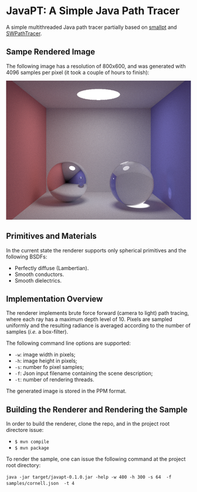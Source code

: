 # JavaPT: A Simple Java Path Tracer

A simple multithreaded Java path tracer partially based on [smallpt](https://www.kevinbeason.com/smallpt) and [SWPathTracer](https://github.com/capagot/swpathtracer).

## Sampe Rendered Image ##

The following image has a resolution of 800x600, and was generated with 4096 samples per pixel (it took a couple of hours to finish):

![Sample image](https://github.com/capagot/javapt/blob/development/sample/image.png)

## Primitives and Materials ##
In the current state the renderer supports only spherical primitives and the following BSDFs:

* Perfectly diffuse (Lambertian).
* Smooth conductors.
* Smooth dielectrics.

## Implementation Overview ##
The renderer implements brute force forward (camera to light) path tracing, where each ray has a maximum depth level of 10. Pixels are sampled uniformly and the resulting radiance is averaged according to the number of samples (*i.e.* a box-filter).

The following command line options are supported:

* ```-w```: image width in pixels;
* ```-h```: image height in pixels;
* ```-s```: number fo pixel samples;
* ```-f```: Json input filename containing the scene description;
* ```-t```: number of rendering threads.

The generated image is stored in the PPM format.

## Building the Renderer and Rendering the Sample ##

In order to build the renderer, clone the repo, and in the project root directore issue:

* ```$ mvn compile```
* ```$ mvn package```

To render the sample, one can issue the following command at the project root directory:

```java -jar target/javapt-0.1.0.jar -help -w 400 -h 300 -s 64  -f samples/cornell.json  -t 4```
